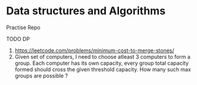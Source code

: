 # Data structures and Algorithms

Practise Repo

TODO DP

1. https://leetcode.com/problems/minimum-cost-to-merge-stones/
2. Given set of computers, I need to choose atleast 3 computers to form a group. Each computer has its own capacity,
   every group total capacity formed should cross the given threshold capacity. How many such max groups are possible ?
